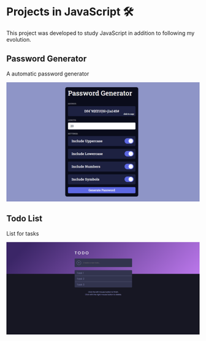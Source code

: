 # Projects in JavaScript 🛠️

This project was developed to study JavaScript in addition to following my evolution.

## Password Generator

A automatic password generator

![Password Generator](./assets-readme/password-generator-screenshot.png)

## Todo List

List for tasks

![Todo List](./assets-readme/todo-list-screenshot.png)
